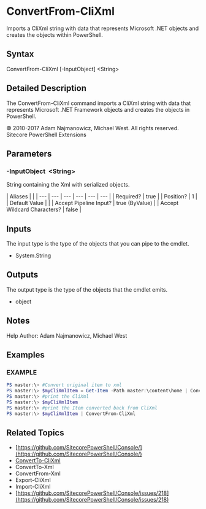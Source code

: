 # ConvertFrom-CliXml

Imports a CliXml string with data that represents Microsoft .NET objects and creates the objects within PowerShell.

## Syntax

ConvertFrom-CliXml \[-InputObject\] &lt;String&gt;

## Detailed Description

The ConvertFrom-CliXml command imports a CliXml string with data that represents Microsoft .NET Framework objects and creates the objects in PowerShell.

© 2010-2017 Adam Najmanowicz, Michael West. All rights reserved. Sitecore PowerShell Extensions

## Parameters

### -InputObject  &lt;String&gt;

String containing the Xml with serialized objects.

| Aliases |  |
| --- | --- | --- | --- | --- | --- |
| Required? | true |
| Position? | 1 |
| Default Value |  |
| Accept Pipeline Input? | true \(ByValue\) |
| Accept Wildcard Characters? | false |

## Inputs

The input type is the type of the objects that you can pipe to the cmdlet.

* System.String 

## Outputs

The output type is the type of the objects that the cmdlet emits.

* object 

## Notes

Help Author: Adam Najmanowicz, Michael West

## Examples

### EXAMPLE

```powershell
PS master:\> #Convert original item to xml
PS master:\> $myCliXmlItem = Get-Item -Path master:\content\home | ConvertTo-CliXml 
PS master:\> #print the CliXml
PS master:\> $myCliXmlItem
PS master:\> #print the Item converted back from CliXml
PS master:\> $myCliXmlItem | ConvertFrom-CliXml
```

## Related Topics

* [https://github.com/SitecorePowerShell/Console/](https://github.com/SitecorePowerShell/Console/) 
* [ConvertTo-CliXml](convertto-clixml.md)
* ConvertTo-Xml
* ConvertFrom-Xml
* Export-CliXml
* Import-CliXml
* [https://github.com/SitecorePowerShell/Console/issues/218](https://github.com/SitecorePowerShell/Console/issues/218) 

